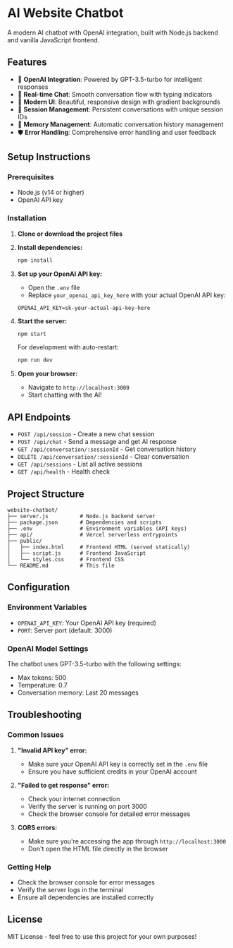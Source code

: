 # AI Website Chatbot

A modern AI chatbot with OpenAI integration, built with Node.js backend and vanilla JavaScript frontend.

## Features

- 🤖 **OpenAI Integration**: Powered by GPT-3.5-turbo for intelligent responses
- 💬 **Real-time Chat**: Smooth conversation flow with typing indicators
- 🎨 **Modern UI**: Beautiful, responsive design with gradient backgrounds
- 📝 **Session Management**: Persistent conversations with unique session IDs
- 🔄 **Memory Management**: Automatic conversation history management
- 🛡️ **Error Handling**: Comprehensive error handling and user feedback

## Setup Instructions

### Prerequisites

- Node.js (v14 or higher)
- OpenAI API key

### Installation

1. **Clone or download the project files**

2. **Install dependencies:**
   ```bash
   npm install
   ```

3. **Set up your OpenAI API key:**
   - Open the `.env` file
   - Replace `your_openai_api_key_here` with your actual OpenAI API key:
   ```
   OPENAI_API_KEY=sk-your-actual-api-key-here
   ```

4. **Start the server:**
   ```bash
   npm start
   ```
   
   For development with auto-restart:
   ```bash
   npm run dev
   ```

5. **Open your browser:**
   - Navigate to `http://localhost:3000`
   - Start chatting with the AI!

## API Endpoints

- `POST /api/session` - Create a new chat session
- `POST /api/chat` - Send a message and get AI response
- `GET /api/conversation/:sessionId` - Get conversation history
- `DELETE /api/conversation/:sessionId` - Clear conversation
- `GET /api/sessions` - List all active sessions
- `GET /api/health` - Health check

## Project Structure

```
website-chatbot/
├── server.js          # Node.js backend server
├── package.json       # Dependencies and scripts
├── .env               # Environment variables (API keys)
├── api/               # Vercel serverless entrypoints
├── public/
│   ├── index.html     # Frontend HTML (served statically)
│   ├── script.js      # Frontend JavaScript
│   └── styles.css     # Frontend CSS
└── README.md          # This file
```

## Configuration

### Environment Variables

- `OPENAI_API_KEY`: Your OpenAI API key (required)
- `PORT`: Server port (default: 3000)

### OpenAI Model Settings

The chatbot uses GPT-3.5-turbo with the following settings:
- Max tokens: 500
- Temperature: 0.7
- Conversation memory: Last 20 messages

## Troubleshooting

### Common Issues

1. **"Invalid API key" error:**
   - Make sure your OpenAI API key is correctly set in the `.env` file
   - Ensure you have sufficient credits in your OpenAI account

2. **"Failed to get response" error:**
   - Check your internet connection
   - Verify the server is running on port 3000
   - Check the browser console for detailed error messages

3. **CORS errors:**
   - Make sure you're accessing the app through `http://localhost:3000`
   - Don't open the HTML file directly in the browser

### Getting Help

- Check the browser console for error messages
- Verify the server logs in the terminal
- Ensure all dependencies are installed correctly

## License

MIT License - feel free to use this project for your own purposes!
